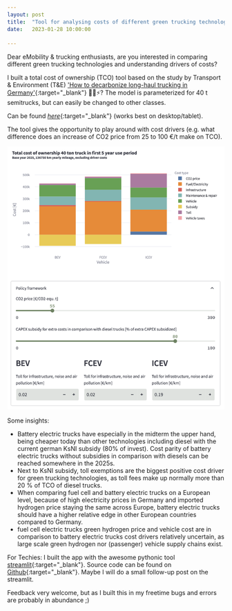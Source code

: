```yaml
---
layout: post
title:  "Tool for analysing costs of different green trucking technologies"
date:   2023-01-28 10:00:00

---
```



Dear eMobility & trucking enthusiasts, are you interested in comparing different green trucking technologies and understanding drivers of costs? 
  
I built a total cost of ownership (TCO) tool based on the study by Transport & Environment (T&E) ['How to decarbonize long-haul trucking in Germany'](https://www.transportenvironment.org/wp-content/uploads/2021/07/2021_04_TE_how_to_decarbonise_long_haul_trucking_in_Germany_final.pdf){:target="_blank"}  🚚🔋⚡? The model is parameterized for 40 t semitrucks, but can easily be changed to other classes.
  
Can be found [*here*](https://lnkd.in/efJxReJn){:target="_blank"} (works best on desktop/tablet). 

The tool gives the opportunity to play around with cost drivers (e.g. what difference does an increase of CO2 price from 25 to 100 €/t make on TCO).

![screenshot of tco webtool](/assets/img/content/green-trucking/screenshot-tco-tool.png)


Some insights: 
  
- Battery electric trucks have especially in the midterm the upper hand, being cheaper today than other technologies including diesel with the current german KsNI subsidy (80% of invest). Cost parity of battery electric trucks without subsidies in comparison with diesels can be reached somewhere in the 2025s. 
- Next to KsNI subsidy, toll exemptions are the biggest positive cost driver for green trucking technologies, as toll fees make up normally more than 20 % of TCO of diesel trucks. 
- When comparing fuel cell and battery electric trucks on a European level, because of high electricity prices in Germany and imported hydrogen price staying the same across Europe, battery electric trucks should have a higher relative edge in other European countries compared to Germany. 
- fuel cell electric trucks green hydrogen price and vehicle cost are in comparison to battery electric trucks cost drivers relatively uncertain, as large scale green hydrogen nor (passenger) vehicle supply chains exist.

For Techies: I built the app with the awesome pythonic tool [streamlit](htttps://streamlit.io){:target="_blank"}. Source code can be found on [Github](https://lnkd.in/eYMYUVX2){:target="_blank"}.
Maybe I will do a small follow-up post on the streamlit.
  
Feedback very welcome, but as I built this in my freetime bugs and errors are probably in abundance ;)